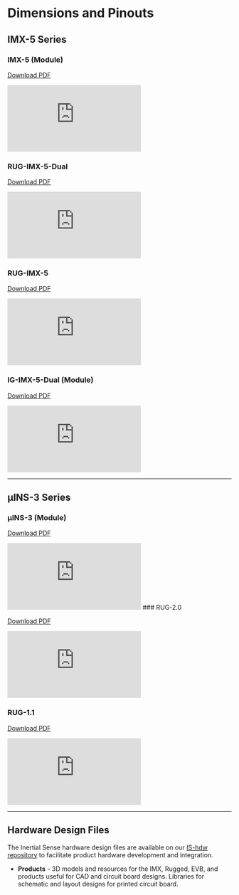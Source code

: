 # Dimensions and Pinouts

## IMX-5 Series

### IMX-5 (Module)

[Download PDF](https://docs.inertialsense.com/dimensions/IMX-5_Dimensions_and_Pinout_IMX-5.0.pdf)

<object data="https://docs.inertialsense.com/dimensions/IMX-5_Dimensions_and_Pinout_IMX-5.0.pdf" type="application/pdf" width="700px" height="1150px" >
    <embed src="https://docs.inertialsense.com/dimensions/IMX-5_Dimensions_and_Pinout_IMX-5.0.pdf" type="application/pdf" />
</object>

### RUG-IMX-5-Dual

[Download PDF](https://docs.inertialsense.com/dimensions/RUG-IMX-5-Dual_Dimensions_and_Pinout_RUG-2.1-G2.pdf)

<object data="https://docs.inertialsense.com/dimensions/RUG-IMX-5-Dual_Dimensions_and_Pinout_RUG-2.1-G2.pdf" type="application/pdf" width="700px" height="1150px" >
    <embed src="https://docs.inertialsense.com/dimensions/RUG-IMX-5-Dual_Dimensions_and_Pinout_RUG-2.1-G2.pdf" type="application/pdf" />
</object>

### RUG-IMX-5

[Download PDF](https://docs.inertialsense.com/dimensions/RUG-IMX-5_Dimensions_and_Pinout_RUG-2.1-G0.pdf)

<object data="https://docs.inertialsense.com/dimensions/RUG-IMX-5_Dimensions_and_Pinout_RUG-2.1-G0.pdf" type="application/pdf" width="700px" height="1150px" >
    <embed src="https://docs.inertialsense.com/dimensions/RUG-IMX-5_Dimensions_and_Pinout_RUG-2.1-G0.pdf" type="application/pdf" />
</object>

### IG-IMX-5-Dual (Module)

[Download PDF](https://docs.inertialsense.com/dimensions/IG-IMX-5-Dual_Dimensions_and_Pinout_IG-1.0.pdf)

<object data="https://docs.inertialsense.com/dimensions/IG-IMX-5-Dual_Dimensions_and_Pinout_IG-1.0.pdf" type="application/pdf" width="700px" height="1150px" >
    <embed src="https://docs.inertialsense.com/dimensions/IG-IMX-5-Dual_Dimensions_and_Pinout_IG-1.0.pdf" type="application/pdf" />
</object>


------

## µINS-3 Series

### µINS-3 (Module)

[Download PDF](https://docs.inertialsense.com/dimensions/IS-uINS-3.2_Dimensions_and_Pinout.pdf)

<object data="https://docs.inertialsense.com/dimensions/IS-uINS-3.2_Dimensions_and_Pinout.pdf" type="application/pdf" width="700px" height="1150px" >
    <embed src="https://docs.inertialsense.com/dimensions/IS-uINS-3.2_Dimensions_and_Pinout.pdf" type="application/pdf" />
</object>
### RUG-2.0

[Download PDF](https://docs.inertialsense.com/dimensions/IS-RUG-2.0_Rugged_Assembly_and_Pinout.pdf)

<object data="https://docs.inertialsense.com/dimensions/IS-RUG-2.0_Rugged_Assembly_and_Pinout.pdf" type="application/pdf" width="700px" height="1150px" >
    <embed src="https://docs.inertialsense.com/dimensions/IS-RUG-2.0_Rugged_Assembly_and_Pinout.pdf" type="application/pdf" />
</object>

### RUG-1.1

[Download PDF](https://docs.inertialsense.com/dimensions/IS-RUG-1.1_Rugged_Assembly_and_Pinout.pdf)

<object data="https://docs.inertialsense.com/dimensions/IS-RUG-1.1_Rugged_Assembly_and_Pinout.pdf" type="application/pdf" width="700px" height="1150px" >
    <embed src="https://docs.inertialsense.com/dimensions/IS-RUG-1.1_Rugged_Assembly_and_Pinout.pdf" type="application/pdf" />
</object>


------

## Hardware Design Files

The Inertial Sense hardware design files are available on our [IS-hdw repository](https://github.com/inertialsense/IS-hdw) to facilitate product hardware development and integration.

- **Products** - 3D models and resources for the IMX, Rugged, EVB, and products useful for CAD and circuit board designs.  Libraries for schematic and layout designs for printed circuit board. 



